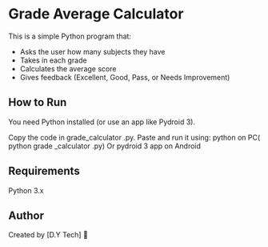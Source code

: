 # Grade Average Calculator

This is a simple Python program that:
- Asks the user how many subjects they have
- Takes in each grade
- Calculates the average score
- Gives feedback (Excellent, Good, Pass, or Needs Improvement)

## How to Run

You need Python installed (or use an app like Pydroid 3).

Copy the code in 
grade_calculator .py.
Paste and run it using:
     python on PC( python grade _calculator .py)
    Or pydroid 3 app on Android

  ## Requirements 
  Python 3.x

## Author

Created by [D.Y Tech] 🙂
